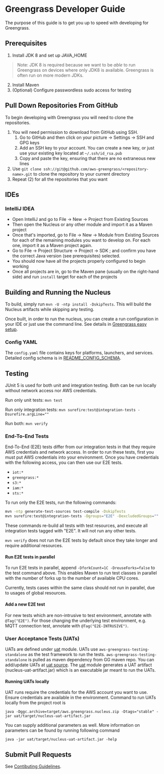 # Greengrass Developer Guide

The purpose of this guide is to get you up to speed with developing for Greengrass.

## Prerequisites

1. Install JDK 8 and set up JAVA_HOME

> Note: JDK 8 is required because we want to be _able_ to run Greengrass on devices where only JDK8 is available.
> Greengrass is often run on more modern JDKs.

2. Install Maven
3. (Optional) Configure passwordless sudo access for testing

## Pull Down Repositories From GitHub

To begin developing with Greengrass you will need to clone the repositories.

1. You will need permission to download from GitHub using SSH.
    1. Go to GitHub and then click on your picture -> Settings -> SSH and GPG keys
    2. Add an SSH key to your account. You can create a new key, or just use your existing key located
       at `~/.ssh/id_rsa.pub`
    3. Copy and paste the key, ensuring that there are no extraneous new lines
2. Use `git clone ssh://git@github.com/aws-greengrass/<repository-name>.git` to clone the repository to your current
   directory
3. Repeat (2) for all the repositories that you want

## IDEs

### IntelliJ IDEA

- Open IntelliJ and go to File -> New -> Project from Existing Sources
- Then open the Nucleus or any other module and import it as a Maven project
- Once that's imported, go to File -> New -> Module from Existing Sources for each of the remaining modules you want to
  develop on. For each one, import it as a Maven project again.
- Go to File -> Project Structure -> Project -> SDK ; and confirm you have the correct Java version (see prerequisites) selected.
- You should now have all the projects properly configured to begin working
- Once all projects are in, go to the Maven pane (usually on the right-hand side) and run `install` target for each of
  the projects

## Building and Running the Nucleus

To build, simply run `mvn -U -ntp install -DskipTests`. This will build the Nucleus artifacts while skipping any
testing.

Once built, in order to run the nucleus, you can create a run configuration in your IDE or just use the command line.
See details in [Greengrass easy setup](src/main/java/com/aws/greengrass/easysetup/README.md).

### Config YAML

The `config.yaml` file contains keys for platforms, launchers, and services. Detailed config schema is
in [README_CONFIG_SCHEMA](README_CONFIG_SCHEMA.md).

## Testing

JUnit 5 is used for both unit and integration testing. Both can be run locally without network access nor AWS
credentials.

Run only unit tests: `mvn test`

Run only integration tests: `mvn surefire:test@integration-tests -Dsurefire.argLine=""`

Run both: `mvn verify`

### End-To-End Tests

End-To-End (E2E) tests differ from our integration tests in that they require AWS credentials and network access. In
order to run these tests, first you must put AWS credentials into your environment. Once you have credentials with the
following access, you can then use our E2E tests.

- `iot:*`
- `greengrass:*`
- `s3:*`
- `iam:*`
- `sts:*`

To run only the E2E tests, run the following commands:

```bash
mvn -ntp generate-test-sources test-compile -DskipTests
mvn surefire:test@integration-tests -Dgroups="E2E" -DexcludedGroups="" -Dsurefire.argLine=""
```

These commands re-build all tests with test resources, and execute all integration tests tagged with "E2E". It will not
run any other tests.

`mvn verify` does not run the E2E tests by default since they take longer and require additional resources.

#### Run E2E tests in parallel

To run E2E tests in parallel, append `-DforkCount=1C -DreuseForks=false` to the test command above. This enables Maven
to run test classes in parallel with the number of forks up to the number of available CPU cores.

Currently, tests cases within the same class should not run in parallel, due to usages of global resources.

#### Add a new E2E test

For new tests which are non-intrusive to test environment, annotate with `@Tag("E2E")`. For those changing the
underlying test environment, e.g. MQTT connection test, annotate with `@Tag("E2E-INTRUSIVE")`.

### User Acceptance Tests (UATs)
UATs are defined under [uat](uat) module. UATs use `aws-greengrass-testing-standalone` as the test framework to run the
tests. `aws-greengrass-testing-standalone` is pulled as maven dependency from GG maven repo. You can add/update UATs at 
[uat source](uat/src/). The [uat](uat/pom.xml) module generates a UAT artifact (nucleus-uat-artifact.jar) which is an 
executable jar meant to run the UATs.

#### Running UATs locally
UAT runs require the credentials for the AWS account you want to use. Ensure credentials are available in the 
environment. Command to run UATs locally from the project root is
```
java -Dggc.archive=target/aws.greengrass.nucleus.zip -Dtags="stable" -jar uat/target/nucleus-uat-artifact.jar
```

You can supply additional parameters as well. More information on parameters can be found by running following command
```
java -jar uat/target/nucleus-uat-artifact.jar -help
```

## Submit Pull Requests

See [Contibuting Guidelines](CONTRIBUTING.md).
